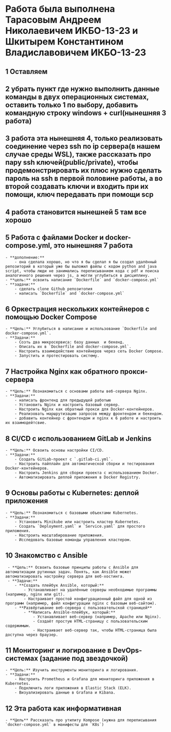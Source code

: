 # Работа была выполнена Тарасовым Андреем Николаевичем ИКБО-13-23 и Шкитырем Константином Владиславовичем ИКБО-13-23


## 1 Оставляем
## 2 убрать пункт где нужно выполнить данные команды в двух операционных системах, оставить только 1 по выбору, добавить командную строку windows + curl(нынешняя 3 работа)
## 3 работа эта нынешняя 4, только реализовать соединение через ssh по ip сервера(в нашем случае среды WSL), также рассказать про пару ssh ключей(public/private), чтобы продемонстрировать их плюс нужно сделать пароль на ssh в первой половине работы, а во второй создавать ключи и входить при их помощи, ключ передавать при помощи scp
## 4 работа становится нынешней 5 там все хорошо
## 5 Работа с файлами Docker и docker-compose.yml, это нынешняя 7 работа
    - **дополнение:**
        - она сделала хорошо, но что я бы сделал я бы создал удалённый репозиторий в который уже бы выложил файлы с кодом python and java script, чтобы люди не занимались переписыванием кода с pdf и поиска аналогичного решения через js, а могли углубиться в дисциплину.
    - **цель:** освоить написание `Dockerfile` and `docker-compose.yml` 
    - **задачи:**
        - сделать clone Github репозитопия
        - написать `Dockerfile` and `docker-compose.yml`
## 6 Оркестрация нескольких контейнеров с помощью Docker Compose
    - **Цель:** Углубиться в написание и использование `Dockerfile and docker-compose.yml`.
    - **Задачи:**
        - Созть два микросервиса: базу данных  и бекенд.
        - Описать их в `Dockerfile and docker-compose.yml`.
        - Настроить взаимодействие контейнеров через сеть Docker Compose.
        - Запустить и протестировать систему.
## 7 Настройка Nginx как обратного прокси-сервера
    - **Цель:** Познакомиться с основами работы веб-сервера Nginx.
    - **Задачи:**
        - написать фронтенд для предыдущей работыю
        - Установить Nginx и настроить базовый сервер.
        - Настроить Nginx как обратный прокси для Docker-контейнеров.
        - Реализовать маршрутизацию запросов между фронтендом и бекендом.
        - добавить контейнер с фронтендом и nginx к 6 работе и настроить их взаимодейтсвие.
## 8 CI/CD с использованием GitLab и Jenkins
    - **Цель:** Освоить основы настройки CI/CD.
    - **Задачи:**
        - Создать GitLab-проект с `.gitlab-ci.yml`.
        - Настроить пайплайн для автоматической сборки и тестирования Docker-контейнеров.
        - Настроить Jenkins для сборки проекта с использованием Docker.
        - Автоматизировать деплой приложения в Docker Registry.
## 9 Основы работы с Kubernetes: деплой приложения
    - **Цель:** Познакомиться с базовыми объектами Kubernetes.
    - **Задачи:**
        - Установить Minikube или настроить кластер Kubernetes.
        - Создать `Deployment.yaml` и `Service.yaml` для простого приложения.
        - Настроить масштабирование приложения.
        - Исследовать базовые команды управления кластером.
## 10 Знакомство с Ansible
     - **Цель:** Освоить базовые принципы работы с Ansible для автоматизации рутинных задач. Понять, как Ansible может автоматизировать настройку сервера для веб-хостинга.
     - **Задачи:**
        - **Создать плейбук Ansible, который:**
            - Устанавливает на удалённые серверы необходимые программы (например, nginx или git).
            - Настраивает простой конфигурационный файл для одной из программ (например, файл конфигурации nginx с базовым веб-сайтом).
        - **Развёртывание веб-сервера с пользовательской страницей**
            - **Написать Ansible-плейбук, который:**
                - Устанавливает веб-сервер (например, Apache или Nginx).
                - Создаёт простую HTML-страницу с пользовательским содержимым.
                - Настраивает веб-сервер так, чтобы HTML-страница была доступна через браузер.
## 11 Мониторинг и логирование в DevOps-системах (задание под звездочкой)
    - **Цель:** Изучить инструменты мониторинга и логирования.
    - **Задачи:**
        - Настроить Prometheus и Grafana для мониторинга приложения в Kubernetes.
        - Подключить логи приложения в Elastic Stack (ELK).
        - Визуализировать данные в Grafana и Kibana.
## 12 Эта работа как информативная
    - **Цель** Рассказать про утилиту Kompose (нужна для переписывания `docker-compose.yml` в манифесты для `K8s`)
